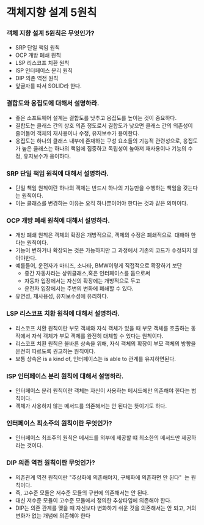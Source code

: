 # 객체지향 설계 5원칙

### 객체 지향 설계 5원칙은 무엇인가?

- SRP 단일 책임 원칙
- OCP 개방 폐쇄 원칙
- LSP 리스코프 치환 원칙
- ISP 인터페이스 분리 원칙
- DIP 의존 역전 원칙
- 앞글자를 따서 SOLID라 한다.

### 결합도와 응집도에 대해서 설명하라.

- 좋은 소프트웨어 설계는 결합도를 낮추고 응집도를 높이는 것이 중요하다.
- 결합도는 클래스 간의 상호 의존 정도로서 결합도가 낮으면 클래스 간의 의존성이 줄어들어 객체의 재사용이나 수정, 유지보수가 용이한다.
- 응집도는 하나의 클래스 내부에 존재하는 구성 요소들의 기능적 관련성으로, 응집도가 높은 클래스는 하나의 책임에 집중하고 독립성이 높아져 재사용이나 기능의 수정, 유지보수가 용이하다.

### SRP 단일 책임 원칙에 대해서 설명하라.

- 단일 책임 원칙이란 하나의 객체는 반드시 하나의 기능만을 수행하는 책임을 갖는다는 원칙이다.
- 이는 클래스를 변경하는 이유는 오직 하나뿐이어야 한다는 것과 같은 의미이다.

### OCP 개방 폐쇄 원칙에 대해서 설명하라.

- 개방 폐쇄 원칙은 객체의 확장은 개방적으로, 객체의 수정은 폐쇄적으로
 대해야 한다는 원칙이다.
- 기능이 변하거나 확장되는 것은 가능하지만 그 과정에서 기존의 코드가 수정되지 않아야한다.
- 예를들어, 운전자가 마티즈, 소나타,  BMW이렇게 직접적으로 확장하기 보단
    - 중간 자동차라는 상위클래스,혹은 인터페이스를 둠으로써
    - 자동차 입장에서는 자신의 확장에는 개방적으로 두고
    - 운전자 입장에서는 주변의 변화에 폐쇄할 수 있다.
- 유연성, 재사용성, 유지보수성에 유리하다.

### LSP 리스코프 치환 원칙에 대해서 설명하라.

- 리스코프 치환 원칙이란 부모 객체와 자식 객체가 있을 때 부모 객체를 호출하는 동작에서 자식 객체가 부모 객체를 완전히 대체할 수 있다는 원칙이다.
- 리스코프 치환 원칙은 올바른 상속을 위해, 자식 객체의 확장이 부모 객체의 방향을 온전히 따르도록 권고하는 원칙이다.
- 보통 상속은 is a kind of, 인터페이스는 is able to 관계를 유지하면된다.

### ISP 인터페이스 분리 원칙에 대해서 설명하라.

- 인터페이스 분리 원칙이란 객체는 자신이 사용하는 메서드에만 의존해야 한다는 법칙이다.
- 객체가 사용하지 않는 메서드를 의존해서는 안 된다는 뜻이기도 하다.

### 인터페이스 최소주의 원칙이란 무엇인가?

- 인터페이스 최조주의 원칙은 메서드를 외부에 제공할 떄 최소한의 메서드만 제공하라는 것이다.

### DIP 의존 역전 원칙이란 무엇인가?

- 의존관계 역전 원칙이란 "추상화에 의존해야지, 구체화에 의존하면 안 된다"
 는 원칙이다.
- 즉, 고수준 모듈은 저수준 모듈의 구현에 의존해서는 안 된다.
- 대신 저수준 모듈이 고수준 모듈에서 정의한 추상타입에 의존해야 한다.
- DIP는 의존 관계를 맺을 때 자신보다 변화하기 쉬운 것을 의존해서는 안 되고, 거의 변화가 없는 개념에 의존해야 한다
